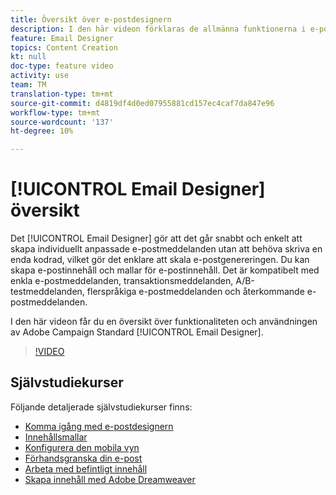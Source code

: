 ```yaml
---
title: Översikt över e-postdesignern
description: I den här videon förklaras de allmänna funktionerna i e-postdesignern och hur du utformar ett e-postmeddelande från grunden.På den här sidan visas alla tillgängliga funktionsvideor för Adobe Campaign e-postdesigner
feature: Email Designer
topics: Content Creation
kt: null
doc-type: feature video
activity: use
team: TM
translation-type: tm+mt
source-git-commit: d4819df4d0ed07955881cd157ec4caf7da847e96
workflow-type: tm+mt
source-wordcount: '137'
ht-degree: 10%

---
```



# [!UICONTROL Email Designer] översikt

Det [!UICONTROL Email Designer] gör att det går snabbt och enkelt att skapa individuellt anpassade e-postmeddelanden utan att behöva skriva en enda kodrad, vilket gör det enklare att skala e-postgenereringen. Du kan skapa e-postinnehåll och mallar för e-postinnehåll. Det är kompatibelt med enkla e-postmeddelanden, transaktionsmeddelanden, A/B-testmeddelanden, flerspråkiga e-postmeddelanden och återkommande e-postmeddelanden.

I den här videon får du en översikt över funktionaliteten och användningen av Adobe Campaign Standard [!UICONTROL Email Designer].

>[!VIDEO](https://video.tv.adobe.com/v/22771?quality=12)

## Självstudiekurser

Följande detaljerade självstudiekurser finns:

* [Komma igång med e-postdesignern](/help/designing-content/email-designer/getting-started-with-the-email-designer.md)
* [Innehållsmallar](/help/designing-content/email-designer/email-content-templates.md)
* [Konfigurera den mobila vyn](/help/designing-content/email-designer/configure-the-mobile-view.md)
* [Förhandsgranska din e-post](/help/designing-content/email-designer/preview-your-email.md)
* [Arbeta med befintligt innehåll](/help/designing-content/email-designer/working-with-existing-content.md)
* [Skapa innehåll med Adobe Dreamweaver](/help/designing-content/email-designer/dreamweaver-integration.md)
